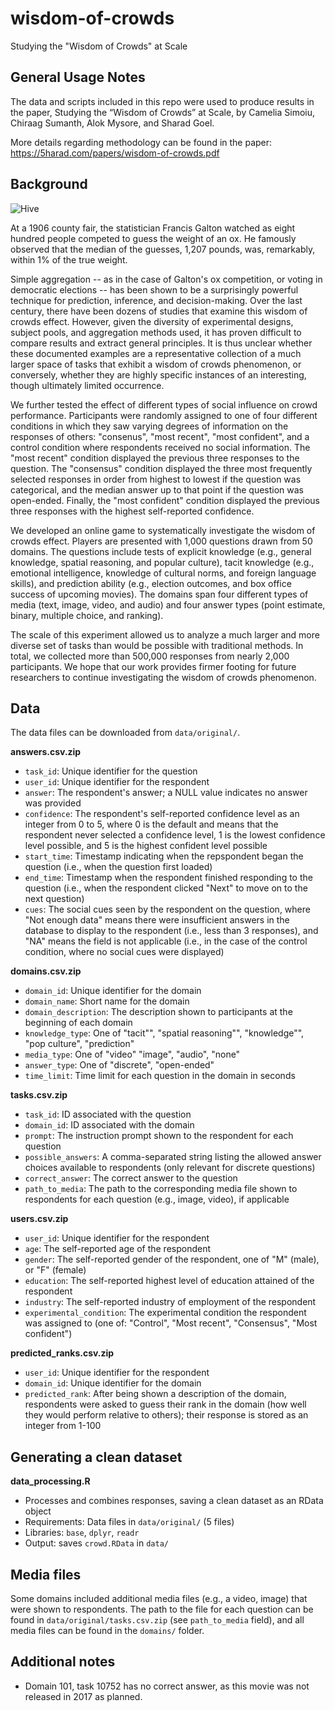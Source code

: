 # wisdom-of-crowds
Studying the "Wisdom of Crowds" at Scale

General Usage Notes
-------------------

The data and scripts included in this repo were used to produce results in the paper, Studying the “Wisdom of Crowds” at Scale, by Camelia Simoiu, Chiraag Sumanth, Alok Mysore, and Sharad Goel.
 
More details regarding methodology can be found in the paper: https://5harad.com/papers/wisdom-of-crowds.pdf


Background
-------------------

![Hive](https://dzpz27bktbdd8.cloudfront.net/img/research.gif)

At a 1906 county fair, the statistician Francis Galton watched as eight hundred people competed to guess the weight of an ox. He famously observed that the median of the guesses, 1,207 pounds, was, remarkably, within 1% of the true weight. 

Simple aggregation -- as in the case of Galton's ox competition, or voting in democratic elections -- has been shown to be a surprisingly powerful technique for prediction, inference, and decision-making. Over the last century, there have been dozens of studies that examine this wisdom of crowds effect. However, given the diversity of experimental designs, subject pools, and aggregation methods used, it has proven difficult to compare results and extract general principles. It is thus unclear whether these documented examples are a representative collection of a much larger space of tasks that exhibit a wisdom of crowds phenomenon, or conversely, whether they are highly specific instances of an interesting, though ultimately limited occurrence. 

We further tested the effect of different types of social influence on crowd performance. Participants were randomly assigned to one of four different conditions in which they saw varying degrees of information on the responses of others: "consenus", "most recent", "most confident", and a control condition where respondents received no social information. The "most recent" condition displayed the previous three responses to the question. The "consensus" condition displayed the three most frequently selected responses in order from highest to lowest if the question was categorical, and the median answer up to that point if the question was open-ended. Finally, the "most confident" condition displayed the previous three responses with the highest self-reported confidence. 

We developed an online game to systematically investigate the wisdom of crowds effect. Players are presented with 1,000 questions drawn from 50 domains. The questions include tests of explicit knowledge (e.g., general knowledge, spatial reasoning, and popular culture), tacit knowledge (e.g., emotional intelligence, knowledge of cultural norms, and foreign language skills), and prediction ability (e.g., election outcomes, and box office success of upcoming movies). The domains span four different types of media (text, image, video, and audio) and four answer types (point estimate, binary, multiple choice, and ranking). 

The scale of this experiment allowed us to analyze a much larger and more diverse set of tasks than would be possible with traditional methods. In total, we collected more than 500,000 responses from nearly 2,000 participants. We hope that our work provides firmer footing for future researchers to continue investigating the wisdom of crowds phenomenon. 


Data
-------------------

The data files can be downloaded from `data/original/`.

**answers.csv.zip** 
 - `task_id`: Unique identifier for the question
 - `user_id`: Unique identifier for the respondent
 - `answer`: The respondent's answer; a NULL value indicates no answer was provided
 - `confidence`: The respondent's self-reported confidence level as an integer from 0 to 5, where 0 is the default and means that the respondent never selected a confidence level, 1 is the lowest confidence level possible, and 5 is the highest confident level possible
 - `start_time`: Timestamp indicating when the repspondent began the question (i.e., when the question first loaded) 
 - `end_time`: Timestamp when the respondent finished responding to the question (i.e., when the respondent clicked "Next" to move on to the next question)
 - `cues`: The social cues seen by the respondent on the question, where "Not enough data" means there were insufficient answers in the database to display to the respondent (i.e., less than 3 responses), and "NA" means the field is not applicable (i.e., in the case of the control condition, where no social cues were displayed)

**domains.csv.zip**
  - `domain_id`: Unique identifier for the domain
  - `domain_name`: Short name for the domain
  - `domain_description`: The description shown to participants at the beginning of each domain
  - `knowledge_type`: One of "tacit"", "spatial reasoning"", "knowledge"", "pop culture", "prediction"
  - `media_type`: One of "video" "image", "audio", "none" 
  - `answer_type`: One of "discrete", "open-ended" 
  - `time_limit`: Time limit for each question in the domain in seconds

**tasks.csv.zip**
  - `task_id`: ID associated with the question
  - `domain_id`: ID associated with the domain
  - `prompt`: The instruction prompt shown to the respondent for each question
  - `possible_answers`: A comma-separated string listing the allowed answer choices available to respondents (only relevant for discrete questions)
  - `correct_answer`: The correct answer to the question
  - `path_to_media`: The path to the corresponding media file shown to respondents for each question (e.g., image, video), if applicable

**users.csv.zip**
  - `user_id`: Unique identifier for the respondent
  - `age`: The self-reported age of the respondent
  - `gender`: The self-reported gender of the respondent, one of "M" (male), or "F" (female)
  - `education`: The self-reported highest level of education attained of the respondent
  - `industry`: The self-reported industry of employment of the respondent
  - `experimental_condition`: The experimental condition the respondent was assigned to (one of: "Control", "Most recent", "Consensus", "Most confident")

**predicted_ranks.csv.zip**
  - `user_id`: Unique identifier for the respondent
  - `domain_id`: Unique identifier for the domain
  - `predicted_rank`: After being shown a description of the domain, respondents were asked to guess their rank in the domain (how well they would perform relative to others); their response is stored as an integer from 1-100
  



Generating a clean dataset
-----------------------------------------

**data_processing.R**
  - Processes and combines responses, saving a clean dataset as an RData object
  - Requirements: Data files in `data/original/` (5 files)
  - Libraries: `base`, `dplyr`, `readr`
  - Output: saves `crowd.RData` in `data/`
  
  
Media files
-----------------------------------------

Some domains included additional media files (e.g., a video, image) that were shown to respondents. The path to the file for each question can be found in `data/original/tasks.csv.zip` (see `path_to_media` field), and all media files can be found in the `domains/` folder.


Additional notes
-----------------------------------------
  - Domain 101, task 10752 has no correct answer, as this movie was not released in 2017 as planned.



